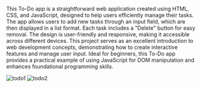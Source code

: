This To-Do app is a straightforward web application created using HTML, CSS, and
JavaScript, designed to help users efficiently manage their tasks. The app allows
users to add new tasks through an input field, which are then displayed in a list
format. Each task includes a "Delete" button for easy removal.
The design is user-friendly and responsive, making it accessible across different
devices. This project serves as an excellent introduction to web development
concepts, demonstrating how to create interactive features and manage user
input. Ideal for beginners, this To-Do app provides a practical example of using
JavaScript for DOM manipulation and enhances foundational programming skills.

![todo1](https://github.com/user-attachments/assets/7e697e14-69c5-453a-b8f9-cd682a088898)
![todo2](https://github.com/user-attachments/assets/bcd68f18-6fd7-4555-bb56-751cc640578e)

